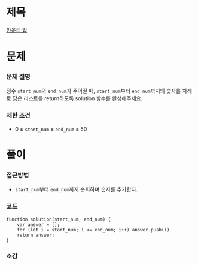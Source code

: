 # 제목

[카운트 업](https://school.programmers.co.kr/learn/courses/30/lessons/181920)

# 문제

### 문제 설명

정수 `start_num`와 `end_num`가 주어질 때, `start_num`부터 `end_num`까지의 숫자를 차례로 담은 리스트를 return하도록 solution 함수를 완성해주세요.

### 제한 조건

- 0 ≤ `start_num` ≤ `end_num` ≤ 50

# 풀이

### 접근방법

- `start_num`부터 `end_num`까지 순회하며 숫자를 추가한다.

### 코드

```
function solution(start_num, end_num) {
    var answer = [];
    for (let i = start_num; i <= end_num; i++) answer.push(i)
    return answer;
}
```

### 소감
